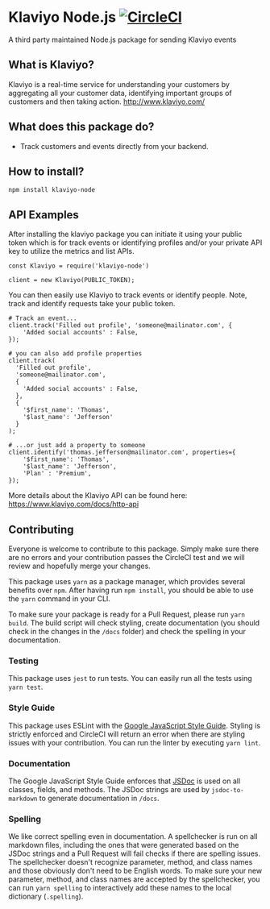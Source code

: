 # Klaviyo Node.js [![CircleCI](https://circleci.com/gh/itsolucas/klaviyo-node.svg?style=svg)](https://circleci.com/gh/itsolucas/klaviyo-node)
A third party maintained Node.js package for sending Klaviyo events

## What is Klaviyo?

Klaviyo is a real-time service for understanding your customers by aggregating all your customer data, identifying important groups of customers and then taking action.
http://www.klaviyo.com/

## What does this package do?

* Track customers and events directly from your backend.

## How to install?

    npm install klaviyo-node

## API Examples

After installing the klaviyo package you can initiate it using your public token which is for track events or identifying profiles and/or your private API key to utilize the metrics and list APIs.

    const Klaviyo = require('klaviyo-node')

    client = new Klaviyo(PUBLIC_TOKEN);

You can then easily use Klaviyo to track events or identify people.  Note, track and identify requests take your public token.

    # Track an event...
    client.track('Filled out profile', 'someone@mailinator.com', {
        'Added social accounts' : False,
    });
    
    # you can also add profile properties
    client.track(
      'Filled out profile', 
      'someone@mailinator.com', 
      {
        'Added social accounts' : False,
      }, 
      {
        '$first_name': 'Thomas',
        '$last_name': 'Jefferson'
      }
    );

    # ...or just add a property to someone
    client.identify('thomas.jefferson@mailinator.com', properties={
        '$first_name': 'Thomas',
        '$last_name': 'Jefferson',
        'Plan' : 'Premium',
    });

More details about the Klaviyo API can be found here: https://www.klaviyo.com/docs/http-api

## Contributing
Everyone is welcome to contribute to this package. Simply make sure there are no errors and your contribution passes the CircleCI test and we will review and hopefully merge your changes. 

This package uses `yarn` as a package manager, which provides several benefits over `npm`. After having run `npm install`, you should be able to use the `yarn` command in your CLI.

To make sure your package is ready for a Pull Request, please run `yarn build`. The build script will check styling, create documentation (you should check in the changes in the `/docs` folder) and check the spelling in your documentation.

### Testing
This package uses `jest` to run tests. You can easily run all the tests using `yarn test`.

### Style Guide
This package uses ESLint with the [Google JavaScript Style Guide](https://google.github.io/styleguide/jsguide.html). Styling is strictly enforced and CircleCI will return an error when there are styling issues with your contribution. You can run the linter by executing `yarn lint`.

### Documentation
The Google JavaScript Style Guide enforces that [JSDoc](https://developers.google.com/closure/compiler/docs/js-for-compiler) is used on all classes, fields, and methods. The JSDoc strings are used by `jsdoc-to-markdown` to generate documentation in `/docs`.

### Spelling
We like correct spelling even in documentation. A spellchecker is run on all markdown files, including the ones that were generated based on the JSDoc strings and a Pull Request will fail checks if there are spelling issues. The spellchecker doesn't recognize parameter, method, and class names and those obviously don't need to be English words. To make sure your new parameter, method, and class names are accepted by the spellchecker, you can run `yarn spelling` to interactively add these names to the local dictionary (`.spelling`).
